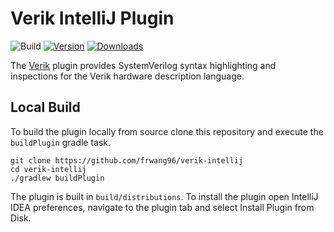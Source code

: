 # Verik IntelliJ Plugin

![Build](https://github.com/frwang96/verik-intellij/workflows/Build/badge.svg)
[![Version](https://img.shields.io/jetbrains/plugin/v/18275-verik.svg)](https://plugins.jetbrains.com/plugin/18275-verik)
[![Downloads](https://img.shields.io/jetbrains/plugin/d/18275-verik.svg)](https://plugins.jetbrains.com/plugin/18275-verik)

<!-- Plugin description -->
The [Verik](https://verik.io) plugin provides SystemVerilog syntax highlighting and inspections for the Verik hardware
description language.
<!-- Plugin description end -->

## Local Build

To build the plugin locally from source clone this repository and execute the `buildPlugin` gradle task.

```
git clone https://github.com/frwang96/verik-intellij
cd verik-intellij
./gradlew buildPlugin
```

The plugin is built in `build/distributions`. To install the plugin open IntelliJ IDEA preferences, navigate to the
plugin tab and select Install Plugin from Disk.